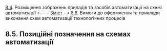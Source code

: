 [8.4](8_4.md). Розміщення зображень приладів та засобів автоматизації на схемі автоматизації <--- [Зміст](README.md) --> [8.6](8_6.md). Вимоги до оформлення та приклади виконання схем автоматизації технологічних процесів

## 8.5. Позиційні позначення на схемах автоматизації